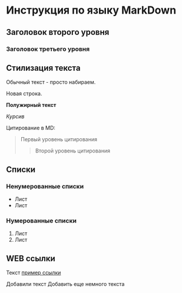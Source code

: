 # Инструкция по языку MarkDown
## Заголовок второго уровня
### Заголовок третьего уровня


## Стилизация текста 

Обычный текст - просто набираем.

Новая строка.

**Полужирный текст**

*Курсив*

Цитирование в MD:

> Первый уровень цитирования
>> Второй уровень цитирования

## Списки
### Ненумерованные списки

* Лист
* Лист

### Нумерованные списки
1. Лист
2. Лист

## WEB ссылки

Текст [пример ссылки](http.example.com "Всплывающая подсказка")

Добавили текст 
Добавить еще немного текста